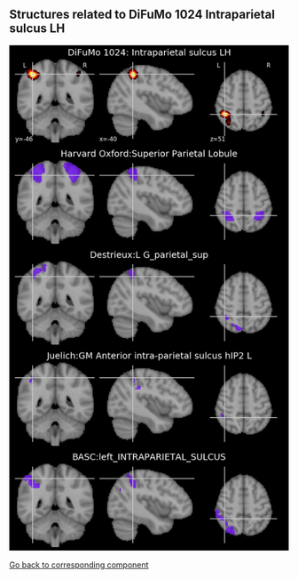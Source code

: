


## Structures related to DiFuMo 1024 Intraparietal sulcus LH

![866](866.jpg "Structures related to DiFuMo 1024 Intraparietal sulcus LH")

[Go back to corresponding component](https://parietal-inria.github.io/DiFuMo/1024/html/866.html)